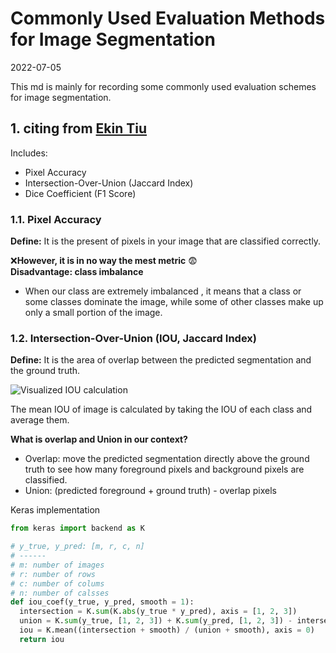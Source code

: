 # Commonly Used Evaluation Methods for Image Segmentation
2022-07-05

This md is mainly for recording some commonly used evaluation schemes for image
segmentation.
## 1. citing from [Ekin Tiu](https://towardsdatascience.com/metrics-to-evaluate-your-semantic-segmentation-model-6bcb99639aa2)
Includes:  
* Pixel Accuracy
* Intersection-Over-Union (Jaccard Index)
* Dice Coefficient (F1 Score)

### 1.1. Pixel Accuracy
__Define:__ It is the present of pixels in your image that are classified correctly.  

:x:__However, it is in no way the mest metric__ :fearful:  
__Disadvantage: class imbalance__
  * When our class are extremely imbalanced , it means that a class or some classes dominate the image, while some of
    other classes make up only a small portion of the image.  

### 1.2. Intersection-Over-Union (IOU, Jaccard Index)
__Define:__ It is the area of overlap between the predicted segmentation and the ground truth.  

<img src="https://miro.medium.com/max/300/0*kraYHnYpoJOhaMzq.png" alt="Visualized IOU calculation"/>

The mean IOU of image is calculated by taking the IOU of each class and average them.  

__What is overlap and Union in our context?__  
* Overlap: move the predicted segmentation directly above the ground truth to see how many foreground pixels and
  background pixels are classified.  
* Union: (predicted foreground + ground truth) - overlap pixels  

Keras implementation
```python
from keras import backend as K

# y_true, y_pred: [m, r, c, n]
# ------
# m: number of images
# r: number of rows
# c: number of colums
# n: number of calsses 
def iou_coef(y_true, y_pred, smooth = 1):
  intersection = K.sum(K.abs(y_true * y_pred), axis = [1, 2, 3])
  union = K.sum(y_true, [1, 2, 3]) + K.sum(y_pred, [1, 2, 3]) - intersection
  iou = K.mean((intersection + smooth) / (union + smooth), axis = 0)
  return iou
```

